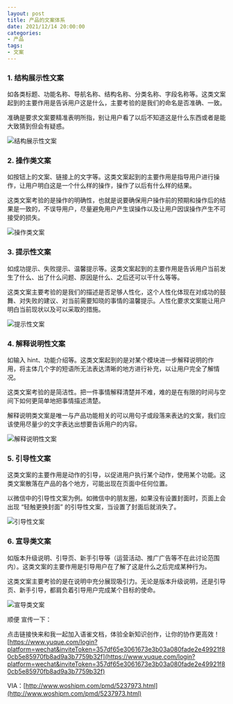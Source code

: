 ```yaml
---
layout: post
title: 产品的文案体系
date: 2021/12/14 20:00:00
categories:
- 产品
tags:
- 文案
---
```


### 1. 结构展示性文案

如各类标题、功能名称、导航名称、结构名称、分类名称、字段名称等。这类文案起到的主要作用是告诉用户这是什么，主要考验的是我们的命名是否准确、一致。

准确是要求文案要精准表明所指，别让用户看了以后不知道这是什么东西或者是能大致猜到但会有疑惑。

![结构展示性文案](https://pics.naaln.com/blog/2021-12-14-8e266e.png-basicBlog)

### 2. 操作类文案

如按钮上的文案、链接上的文字等。这类文案起到的主要作用是指导用户进行操作，让用户明白这是一个什么样的操作，操作了以后有什么样的结果。

这类文案考验的是操作的明确性，也就是说要确保用户操作前的预期和操作后的结果是一致的，不误导用户，尽量避免用户产生误操作以及让用户因误操作产生不可接受的损失。

![操作类文案](https://pics.naaln.com/blog/2021-12-14-126622.png-basicBlog)

### 3. 提示性文案

如成功提示、失败提示、温馨提示等。这类文案起到的主要作用是告诉用户当前发生了什么、出了什么问题、原因是什么、之后还可以干什么等等。

这类文案主要考验的是我们的描述是否足够人性化，这个人性化体现在对成功的鼓舞、对失败的建议、对当前需要知晓的事情的温馨提示。人性化要求文案能让用户明白当前现状以及可以采取的措施。

![提示性文案](https://pics.naaln.com/blog/2021-12-14-47689e.png-basicBlog)

### 4. 解释说明性文案

如输入 hint、功能介绍等。这类文案起到的是对某个模块进一步解释说明的作用，将主体几个字的短语所无法表达清晰的地方进行补充，以让用户完全了解情况。

这类文案考验的是简洁性。把一件事情解释清楚并不难，难的是在有限的时间与空间下如何更简单地把事情描述清楚。

解释说明类文案是唯一与产品功能相关的可以用句子或段落来表达的文案，我们应该使用尽量少的文字表达出想要告诉用户的内容。

![解释说明性文案](https://pics.naaln.com/blog/2021-12-14-78d304.png-basicBlog)

### 5. 引导性文案

这类文案的主要作用是动作的引导，以促进用户执行某个动作，使用某个功能。这类文案散落在产品的各个地方，可能出现在页面中任何位置。

以微信中的引导性文案为例。如微信中的朋友圈，如果没有设置封面时，页面上会出现 “轻触更换封面” 的引导性文案，当设置了封面后就消失了。

![引导性文案](https://pics.naaln.com/blog/2021-12-14-1efe7e.png-basicBlog)

### 6. 宣导类文案

如版本升级说明、引导页、新手引导等（运营活动、推广广告等不在此讨论范围内）。这类文案的主要作用是引导用户在了解了这是什么之后完成某种行为。

这类文案主要考验的是在说明中充分展现吸引力。无论是版本升级说明，还是引导页、新手引导，都肩负着引导用户完成某个目标的使命。

![宣导类文案](https://pics.naaln.com/blog/2021-12-14-775a59.png-basicBlog)

顺便 宣传一下：

点击链接快来和我一起加入语雀文档，体验全新知识创作，让你的协作更高效！ [https://www.yuque.com/login?platform=wechat&inviteToken=357df65e3061673e3b03a080fade2e49921f80cb5e85970fb8ad9a3b7759b32f](https://www.yuque.com/login?platform=wechat&inviteToken=357df65e3061673e3b03a080fade2e49921f80cb5e85970fb8ad9a3b7759b32f)

VIA：[http://www.woshipm.com/pmd/5237973.html](http://www.woshipm.com/pmd/5237973.html)